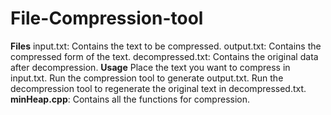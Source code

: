 # File-Compression-tool
**Files**
input.txt: Contains the text to be compressed.
output.txt: Contains the compressed form of the text.
decompressed.txt: Contains the original data after decompression.
**Usage**
Place the text you want to compress in input.txt.
Run the compression tool to generate output.txt.
Run the decompression tool to regenerate the original text in decompressed.txt.
**minHeap.cpp**: Contains all the functions for compression.

